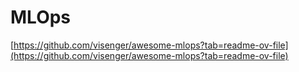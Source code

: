 # MLOps

[https://github.com/visenger/awesome-mlops?tab=readme-ov-file](https://github.com/visenger/awesome-mlops?tab=readme-ov-file)
